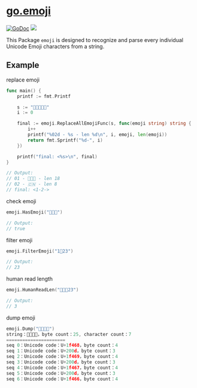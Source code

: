 # [go.emoji](https://github.com/Andrew-M-C/go.emoji)

[![GoDoc](https://godoc.org/github.com/Andrew-M-C/go.emoji?status.svg)](https://godoc.org/github.com/Andrew-M-C/go.emoji)
[![](https://goreportcard.com/badge/github.com/Andrew-M-C/go.emoji)](https://goreportcard.com/report/github.com/Andrew-M-C/go.emoji)

This Package `emoji` is designed to recognize and parse every individual Unicode Emoji characters from a string.

## Example

replace emoji
```go
func main() {
	printf := fmt.Printf

	s := "👩‍👩‍👦🇨🇳"
	i := 0

	final := emoji.ReplaceAllEmojiFunc(s, func(emoji string) string {
		i++
		printf("%02d - %s - len %d\n", i, emoji, len(emoji))
		return fmt.Sprintf("%d-", i)
	})

	printf("final: <%s>\n", final)
}

// Output:
// 01 - 👩‍👩‍👦 - len 18
// 02 - 🇨🇳 - len 8
// final: <1-2->
```
check emoji
```go
emoji.HasEmoji("👩‍👩‍👦")

// Output:
// true
```
filter emoji
```go
emoji.FilterEmoji("1⃣️23")

// Output:
// 23
```
human read length
```go
emoji.HumanReadLen("👩‍👩‍👦23")

// Output:
// 3
```
dump emoji
```go
emoji.Dump("👨‍👩‍👧‍👦")
string：👨‍👩‍👧‍👦，byte count：25, character count：7
======================
seq 0：Unicode code：U+1f468，byte count：4
seq 1：Unicode code：U+200d，byte count：3
seq 2：Unicode code：U+1f469，byte count：4
seq 3：Unicode code：U+200d，byte count：3
seq 4：Unicode code：U+1f467，byte count：4
seq 5：Unicode code：U+200d，byte count：3
seq 6：Unicode code：U+1f466，byte count：4
```
